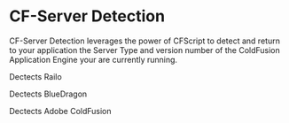 CF-Server Detection
=======
CF-Server Detection leverages the power of CFScript to detect and return to your application the 
Server Type and version number of the ColdFusion Application Engine your are currently running.

Dectects Railo

Dectects BlueDragon
 
Dectects Adobe ColdFusion
